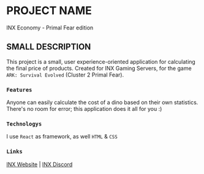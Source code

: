 # PROJECT NAME

INX Economy - Primal Fear edition

## SMALL DESCRIPTION

This project is a small, user experience-oriented application for calculating the final price of products.
Created for INX Gaming Servers, for the game `ARK: Survival Evolved` (Cluster 2 Primal Fear).

### `Features`

Anyone can easily calculate the cost of a dino based on their own statistics.
There's no room for error; this application does it all for you :)

### `Technologys`

I use `React` as framework, as well `HTML` & `CSS`

### `Links`

[INX Website](https://inxserv.fr/) | 
[INX Discord](https://discord.gg/9Fs6Qhx)